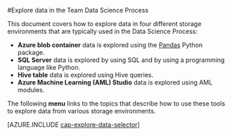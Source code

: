 <properties 
	pageTitle="Explore data in the Team Data Science Process | Microsoft Azure" 
	description="How to explore data in various storage environments." 
	services="machine-learning,storage" 
	documentationCenter="" 
	authors="bradsev" 
	manager="jhubbard" 
	editor="cgronlun" />

<tags 
	ms.service="machine-learning" 
	ms.workload="data-services" 
	ms.tgt_pltfrm="na" 
	ms.devlang="na" 
	ms.topic="article" 
	ms.date="09/13/2016" 
	ms.author="bradsev" /> 

#Explore data in the Team Data Science Process

This document covers how to explore data in four different storage environments that are typically used in the Data Science Process:

- **Azure blob container** data is explored using the [Pandas](http://pandas.pydata.org/) Python package.
- **SQL Server** data is explored by using SQL and by using a programming language like Python.
- **Hive table** data is explored using Hive queries.
- **Azure Machine Learning (AML) Studio** data is explored using AML modules.

The following **menu** links to the topics that describe how to use these tools to explore data from various storage environments. 

[AZURE.INCLUDE [cap-explore-data-selector](../../includes/cap-explore-data-selector.md)]


